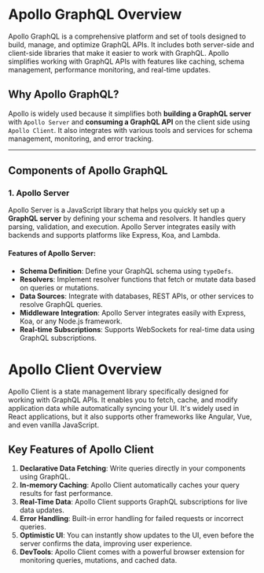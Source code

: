 # Apollo GraphQL Overview

Apollo GraphQL is a comprehensive platform and set of tools designed to build, manage, and optimize GraphQL APIs. It includes both server-side and client-side libraries that make it easier to work with GraphQL. Apollo simplifies working with GraphQL APIs with features like caching, schema management, performance monitoring, and real-time updates.

## Why Apollo GraphQL?

Apollo is widely used because it simplifies both **building a GraphQL server** with `Apollo Server` and **consuming a GraphQL API** on the client side using `Apollo Client`. It also integrates with various tools and services for schema management, monitoring, and error tracking.

---

## Components of Apollo GraphQL

### 1. Apollo Server

Apollo Server is a JavaScript library that helps you quickly set up a **GraphQL server** by defining your schema and resolvers. It handles query parsing, validation, and execution. Apollo Server integrates easily with backends and supports platforms like Express, Koa, and Lambda.

#### Features of Apollo Server:
- **Schema Definition**: Define your GraphQL schema using `typeDefs`.
- **Resolvers**: Implement resolver functions that fetch or mutate data based on queries or mutations.
- **Data Sources**: Integrate with databases, REST APIs, or other services to resolve GraphQL queries.
- **Middleware Integration**: Apollo Server integrates easily with Express, Koa, or any Node.js framework.
- **Real-time Subscriptions**: Supports WebSockets for real-time data using GraphQL subscriptions.


# Apollo Client Overview

Apollo Client is a state management library specifically designed for working with GraphQL APIs. It enables you to fetch, cache, and modify application data while automatically syncing your UI. It's widely used in React applications, but it also supports other frameworks like Angular, Vue, and even vanilla JavaScript.

## Key Features of Apollo Client

1. **Declarative Data Fetching**: Write queries directly in your components using GraphQL.
2. **In-memory Caching**: Apollo Client automatically caches your query results for fast performance.
3. **Real-Time Data**: Apollo Client supports GraphQL subscriptions for live data updates.
4. **Error Handling**: Built-in error handling for failed requests or incorrect queries.
5. **Optimistic UI**: You can instantly show updates to the UI, even before the server confirms the data, improving user experience.
6. **DevTools**: Apollo Client comes with a powerful browser extension for monitoring queries, mutations, and cached data.

